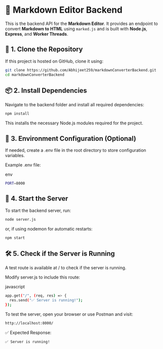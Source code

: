 # 🚀 Markdown Editor Backend

This is the backend API for the **Markdown Editor**. It provides an endpoint to convert **Markdown to HTML** using `marked.js` and is built with **Node.js**, **Express**, and **Worker Threads**.


## 📂 1. Clone the Repository
If this project is hosted on GitHub, clone it using:
```sh
git clone https://github.com/Abhijeet259/markdownConverterBackend.git
cd markdownConverterBackend
```


## 📦 2. Install Dependencies
Navigate to the backend folder and install all required dependencies:

```sh
npm install
```
This installs the necessary Node.js modules required for the project.

## 📝 3. Environment Configuration (Optional)
If needed, create a .env file in the root directory to store configuration variables.

Example .env file:

env
```sh
PORT=8000
```

## 🚀 4. Start the Server
To start the backend server, run:

```sh
node server.js
```
or, if using nodemon for automatic restarts:

```sh
npm start
```

## 🛠 5. Check if the Server is Running
A test route is available at / to check if the server is running.

Modify server.js to include this route:

javascript
```sh
app.get("/", (req, res) => {
  res.send("✅ Server is running!");
});
```
To test the server, open your browser or use Postman and visit:

```sh
http://localhost:8000/
```
✅ Expected Response:

```sh
✅ Server is running!
```